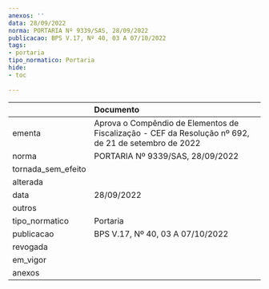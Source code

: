 ```yaml
---
anexos: ''
data: 28/09/2022
norma: PORTARIA Nº 9339/SAS, 28/09/2022
publicacao: BPS V.17, Nº 40, 03 A 07/10/2022
tags:
- portaria
tipo_normatico: Portaria
hide: 
- toc 
 
---
```


|                    | Documento                                                                                            |
|:-------------------|:-----------------------------------------------------------------------------------------------------|
| ementa             | Aprova o Compêndio de Elementos de Fiscalização - CEF da Resolução nº 692, de 21 de setembro de 2022 |
| norma              | PORTARIA Nº 9339/SAS, 28/09/2022                                                                     |
| tornada_sem_efeito |                                                                                                      |
| alterada           |                                                                                                      |
| data               | 28/09/2022                                                                                           |
| outros             |                                                                                                      |
| tipo_normatico     | Portaria                                                                                             |
| publicacao         | BPS V.17, Nº 40, 03 A 07/10/2022                                                                     |
| revogada           |                                                                                                      |
| em_vigor           |                                                                                                      |
| anexos             |                                                                                                      |